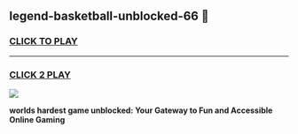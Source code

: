 
## legend-basketball-unblocked-66 👋
<h3>
<a href="https://premium.freeplayer.one?title=legend-basketball-unblocked-66&ref=14F">CLICK TO PLAY</a></h3>
<hr>

<h3>
<a href="https://premium.freeplayer.one?title=legend-basketball-unblocked-66&ref=14F">CLICK 2 PLAY</a>
  
</h3>

<a href="https://premium.freeplayer.one?title=legend-basketball-unblocked-66&ref=12F/"><img src="https://clearcache.store/games.png"></a>


**worlds hardest game unblocked: Your Gateway to Fun and Accessible Online Gaming**
